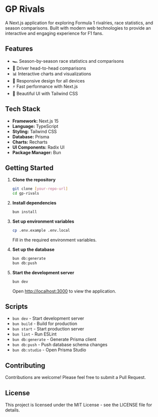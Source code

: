 # GP Rivals

A Next.js application for exploring Formula 1 rivalries, race statistics, and
season comparisons. Built with modern web technologies to provide an interactive
and engaging experience for F1 fans.

## Features

- 🏎️ Season-by-season race statistics and comparisons
- 👥 Driver head-to-head comparisons
- 📊 Interactive charts and visualizations
- 📱 Responsive design for all devices
- ⚡ Fast performance with Next.js
- 🎨 Beautiful UI with Tailwind CSS

## Tech Stack

- **Framework:** Next.js 15
- **Language:** TypeScript
- **Styling:** Tailwind CSS
- **Database:** Prisma
- **Charts:** Recharts
- **UI Components:** Radix UI
- **Package Manager:** Bun

## Getting Started

1. **Clone the repository**

   ```bash
   git clone [your-repo-url]
   cd gp-rivals
   ```

2. **Install dependencies**

   ```bash
   bun install
   ```

3. **Set up environment variables**

   ```bash
   cp .env.example .env.local
   ```

   Fill in the required environment variables.

4. **Set up the database**

   ```bash
   bun db:generate
   bun db:push
   ```

5. **Start the development server**

   ```bash
   bun dev
   ```

   Open [http://localhost:3000](http://localhost:3000) to view the application.

## Scripts

- `bun dev` - Start development server
- `bun build` - Build for production
- `bun start` - Start production server
- `bun lint` - Run ESLint
- `bun db:generate` - Generate Prisma client
- `bun db:push` - Push database schema changes
- `bun db:studio` - Open Prisma Studio

## Contributing

Contributions are welcome! Please feel free to submit a Pull Request.

## License

This project is licensed under the MIT License - see the LICENSE file for
details.
